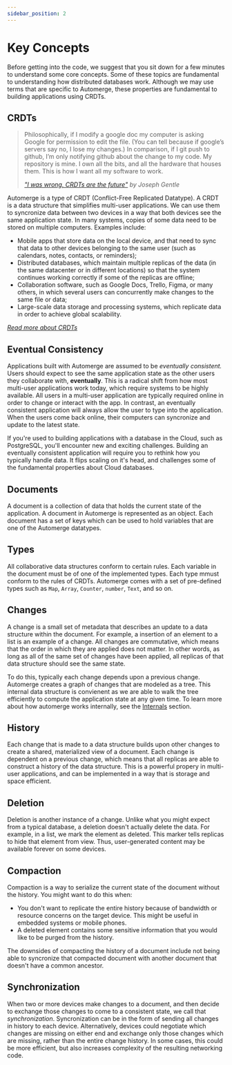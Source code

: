 ```yaml
---
sidebar_position: 2
---
```


# Key Concepts 

Before getting into the code, we suggest that you sit down for a few minutes to understand some core concepts. Some of these topics are fundamental to understanding how distributed databases work. Although we may use terms that are specific to Automerge, these properties are fundamental to building applications using CRDTs.  

## CRDTs


> Philosophically, if I modify a google doc my computer is asking Google for permission to edit the file. (You can tell because if google’s servers say no, I lose my changes.) In comparison, if I git push to github, I’m only notifying github about the change to my code. My repository is mine. I own all the bits, and all the hardware that houses them. This is how I want all my software to work.
>
> *["I was wrong, CRDTs are the future"](https://josephg.com/blog/crdts-are-the-future/) by Joseph Gentle*

Automerge is a type of CRDT (Conflict-Free Replicated Datatype). A CRDT is a data structure that simplifies multi-user applications. We can use them to syncronize data between two devices in a way that both devices see the same application state.  In many systems, copies of some data need to be stored on multiple computers. Examples include:
  * Mobile apps that store data on the local device, and that need to sync that data to other devices belonging to the same user (such as calendars, notes, contacts, or reminders);
  * Distributed databases, which maintain multiple replicas of the data (in the same datacenter or in different locations) so that the system continues working correctly if some of the replicas are offline;
  * Collaboration software, such as Google Docs, Trello, Figma, or many others, in which several users can concurrently make changes to the same file or data;
  * Large-scale data storage and processing systems, which replicate data in order to achieve global scalability.

*[Read more about CRDTs](https://crdt.tech/)*


## Eventual Consistency

Applications built with Automerge are assumed to be *eventually consistent.* Users should expect to see the same application state as the other users they collaborate with, **eventually**. This is a radical shift from how most multi-user applications work today, which require systems to be highly available. All users in a multi-user application are typically required online in order to change or interact with the app. In contrast, an eventually consistent application will always allow the user to type into the application. When the users come back online, their computers can syncronize and update to the latest state.

If you're used to building applications with a database in the Cloud, such as PostgreSQL, you'll encounter new and exciting challenges. Building an eventually consistent application will require you to rethink how you typically handle data. It flips scaling on it's head, and challenges some of the fundamental properties about Cloud databases.  

## Documents

A document is a collection of data that holds the current state of the application. A document in Automerge is represented as an object. Each document has a set of keys which can be used to hold variables that are one of the Automerge datatypes.

## Types

All collaborative data structures conform to certain rules. Each variable in the document must be of one of the implemented types. Each type mmust conform to the rules of CRDTs. Automerge comes with a set of pre-defined types such as `Map`, `Array`, `Counter`, `number`, `Text`, and so on.

## Changes

A change is a small set of metadata that describes an update to a data structure within the document. For example, a insertion of an element to a list is an example of a change. All changes are commutative, which means that the order in which they are applied does not matter. In other words, as long as all of the same set of changes have been applied, all replicas of that data structure should see the same state.

To do this, typically each change depends upon a previous change. Automerge creates a graph of changes that are modeled as a tree. This internal data structure is convienent as we are able to walk the tree efficiently to compute the application state at any given time. To learn more about how automerge works internally, see the [Internals](how-it-works/backend) section.

## History

Each change that is made to a data structure builds upon other changes to create a shared, materialized view of a document. Each change is dependent on a previous change, which means that all replicas are able to construct a history of the data structure. This is a powerful propery in multi-user applications, and can be implemented in a way that is storage and space efficient.

## Deletion

Deletion is another instance of a change. Unlike what you might expect from a typical database, a deletion doesn't actually delete the data. For example, in a list, we mark the element as deleted. This marker tells replicas to hide that element from view. Thus, user-generated content may be available forever on some devices. 

## Compaction

Compaction is a way to serialize the current state of the document without the history. You might want to do this when:

* You don't want to replicate the entire history because of bandwidth or resource concerns on the target device. This might be useful in embedded systems or mobile phones.
* A deleted element contains some sensitive information that you would like to be purged from the history.

The downsides of compacting the history of a document include not being able to syncronize that compacted document with another document that doesn't have a common ancestor. 

## Synchronization

When two or more  devices make changes to a document, and then decide to exchange those changes to come to a consistent state, we call that *synchronization*. Syncronization can be in the form of sending all changes in history to each device. Alternatively, devices could negotiate which changes are missing on either end and exchange only those changes which are missing, rather than the entire change history. In some cases, this could be more efficient, but also increases complexity of the resulting networking code. 

